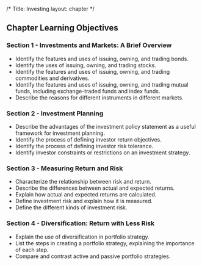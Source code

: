/*
Title: Investing
layout: chapter
*/

## Chapter Learning Objectives

### Section 1 - Investments and Markets: A Brief Overview

- Identify the features and uses of issuing, owning, and trading bonds.
- Identify the uses of issuing, owning, and trading stocks.
- Identify the features and uses of issuing, owning, and trading commodities and derivatives.
- Identify the features and uses of issuing, owning, and trading mutual funds, including exchange-traded funds and index funds.
- Describe the reasons for different instruments in different markets.



### Section 2 - Investment Planning

- Describe the advantages of the investment policy statement as a useful framework for investment planning.
- Identify the process of defining investor return objectives.
- Identify the process of defining investor risk tolerance.
- Identify investor constraints or restrictions on an investment strategy.



### Section 3 - Measuring Return and Risk

- Characterize the relationship between risk and return.
- Describe the differences between actual and expected returns.
- Explain how actual and expected returns are calculated.
- Define investment risk and explain how it is measured.
- Define the different kinds of investment risk.



### Section 4 - Diversification: Return with Less Risk

- Explain the use of diversification in portfolio strategy.
- List the steps in creating a portfolio strategy, explaining the importance of each step.
- Compare and contrast active and passive portfolio strategies.



